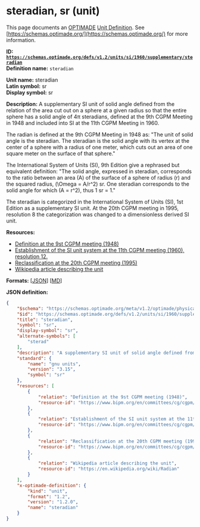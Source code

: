 # steradian, sr (unit)

This page documents an [OPTIMADE](https://www.optimade.org/) [Unit Definition](https://schemas.optimade.org/#definitions). See [https://schemas.optimade.org/](https://schemas.optimade.org/) for more information.

**ID: [`https://schemas.optimade.org/defs/v1.2/units/si/1960/supplementary/steradian`](https://schemas.optimade.org/defs/v1.2/units/si/1960/supplementary/steradian)**  
**Definition name:** `steradian`

**Unit name:** steradian  
**Latin symbol:** sr  
**Display symbol:** sr  
  
**Description:** A supplementary SI unit of solid angle defined from the relation of the area cut out on a sphere at a given radius so that the entire sphere has a solid angle of 4π steradians, defined at the 9th CGPM Meeting in 1948 and included into SI at the 11th CGPM Meeting in 1960.

The radian is defined at the 9th CGPM Meeting in 1948 as: "The unit of solid angle is the steradian. The steradian is the solid angle with its vertex at the center of a sphere with a radius of one meter, which cuts out an area of one square meter on the surface of that sphere."

The International System of Units (SI), 9th Edition give a rephrased but equivalent definition: "The solid angle, expressed in steradian, corresponds to the ratio between an area \(A\) of the surface of a sphere of radius \(r\) and the squared radius, \(\Omega = A/r^2\) sr. One steradian corresponds to the solid angle for which \(A = r^2\), thus 1 sr = 1."

The steradian is categorized in the International System of Units (SI), 1st Edition as a supplementary SI unit.
At the 20th CGPM meeting in 1995, resolution 8 the categorization was changed to a dimensionless derived SI unit.

**Resources:**

- [Definition at the 9st CGPM meeting (1948)](https://www.bipm.org/en/committees/cg/cgpm/9-1948)
- [Establishment of the SI unit system at the 11th CGPM meeting (1960), resolution 12.](https://www.bipm.org/en/committees/cg/cgpm/11-1960/resolution-12)
- [Reclassification at the 20th CGPM meeting (1995)](https://www.bipm.org/en/committees/cg/cgpm/20-1995/resolution-8)
- [Wikipedia article describing the unit](https://en.wikipedia.org/wiki/Radian)


**Formats:** [[JSON](steradian.json)] [[MD](steradian.md)]

**JSON definition:**

``` json
{
    "$schema": "https://schemas.optimade.org/meta/v1.2/optimade/physical_unit_definition.md",
    "$id": "https://schemas.optimade.org/defs/v1.2/units/si/1960/supplementary/steradian",
    "title": "steradian",
    "symbol": "sr",
    "display-symbol": "sr",
    "alternate-symbols": [
        "sterad"
    ],
    "description": "A supplementary SI unit of solid angle defined from the relation of the area cut out on a sphere at a given radius so that the entire sphere has a solid angle of 4\u03c0 steradians, defined at the 9th CGPM Meeting in 1948 and included into SI at the 11th CGPM Meeting in 1960.\n\nThe radian is defined at the 9th CGPM Meeting in 1948 as: \"The unit of solid angle is the steradian. The steradian is the solid angle with its vertex at the center of a sphere with a radius of one meter, which cuts out an area of one square meter on the surface of that sphere.\"\n\nThe International System of Units (SI), 9th Edition give a rephrased but equivalent definition: \"The solid angle, expressed in steradian, corresponds to the ratio between an area \\(A\\) of the surface of a sphere of radius \\(r\\) and the squared radius, \\(\\Omega = A/r^2\\) sr. One steradian corresponds to the solid angle for which \\(A = r^2\\), thus 1 sr = 1.\"\n\nThe steradian is categorized in the International System of Units (SI), 1st Edition as a supplementary SI unit.\nAt the 20th CGPM meeting in 1995, resolution 8 the categorization was changed to a dimensionless derived SI unit.",
    "standard": {
        "name": "gnu units",
        "version": "3.15",
        "symbol": "sr"
    },
    "resources": [
        {
            "relation": "Definition at the 9st CGPM meeting (1948)",
            "resource-id": "https://www.bipm.org/en/committees/cg/cgpm/9-1948"
        },
        {
            "relation": "Establishment of the SI unit system at the 11th CGPM meeting (1960), resolution 12.",
            "resource-id": "https://www.bipm.org/en/committees/cg/cgpm/11-1960/resolution-12"
        },
        {
            "relation": "Reclassification at the 20th CGPM meeting (1995)",
            "resource-id": "https://www.bipm.org/en/committees/cg/cgpm/20-1995/resolution-8"
        },
        {
            "relation": "Wikipedia article describing the unit",
            "resource-id": "https://en.wikipedia.org/wiki/Radian"
        }
    ],
    "x-optimade-definition": {
        "kind": "unit",
        "format": "1.2",
        "version": "1.2.0",
        "name": "steradian"
    }
}
```